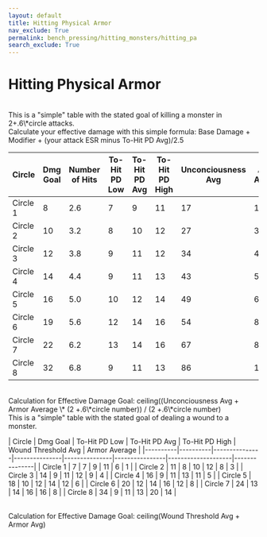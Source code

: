 ```yaml
---
layout: default
title: Hitting Physical Armor
nav_exclude: True
permalink: bench_pressing/hitting_monsters/hitting_pa
search_exclude: True
---
```

# Hitting Physical Armor

<br>
This is a "simple" table with the stated goal of killing a monster in 2+.6\*circle attacks.
<br>
Calculate your effective damage with this simple formula: Base Damage + Modifier + (your attack ESR minus To-Hit PD Avg)/2.5
<br>

| Circle   | Dmg Goal | Number of Hits | To-Hit PD Low | To-Hit PD Avg | To-Hit PD High | Unconciousness Avg | Armor Average |
|----------|----------|----------------|---------------|---------------|----------------|--------------------|---------------|
| Circle 1 | 8        | 2.6            | 7             | 9             | 11             | 17                 | 1             |
| Circle 2 | 10       | 3.2            | 8             | 10            | 12             | 27                 | 3             |
| Circle 3 | 12       | 3.8            | 9             | 11            | 12             | 34                 | 4             |
| Circle 4 | 14       | 4.4            | 9             | 11            | 13             | 43                 | 5             |
| Circle 5 | 16       | 5.0            | 10            | 12            | 14             | 49                 | 6             |
| Circle 6 | 19       | 5.6            | 12            | 14            | 16             | 54                 | 8             |
| Circle 7 | 22       | 6.2            | 13            | 14            | 16             | 67                 | 8             |
| Circle 8 | 32       | 6.8            | 9             | 11            | 13             | 86                 | 14            |

<br>
Calculation for Effective Damage Goal:
ceiling((Unconciousness Avg + Armor Average \* (2 +.6\*circle number)) / (2 +.6\*circle number)
<br>
This is a "simple" table with the stated goal of dealing a wound to a monster.
<br>

| Circle   | Dmg Goal | To-Hit PD Low | To-Hit PD Avg | To-Hit PD High | Wound Threshold Avg | Armor Average |
|----------|----------|---------------|---------------|---------------|----------------|--------------------|---------------|
| Circle 1 | 7        | 7             | 9             | 11             | 6                  | 1             |
| Circle 2 | 11       | 8             | 10            | 12             | 8                  | 3             |
| Circle 3 | 14       | 9             | 11            | 12             | 9                  | 4             |
| Circle 4 | 16       | 9             | 11            | 13             | 11                 | 5             |
| Circle 5 | 18       | 10            | 12            | 14             | 12                 | 6             |
| Circle 6 | 20       | 12            | 14            | 16             | 12                 | 8             |
| Circle 7 | 24       | 13            | 14            | 16             | 16                 | 8             |
| Circle 8 | 34       | 9             | 11            | 13             | 20                 | 14            |

<br>
Calculation for Effective Damage Goal:
ceiling(Wound Threshold Avg + Armor Avg)